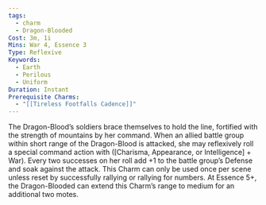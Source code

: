 ```yaml
---
tags:
  - charm
  - Dragon-Blooded
Cost: 3m, 1i
Mins: War 4, Essence 3
Type: Reflexive
Keywords:
  - Earth
  - Perilous
  - Uniform
Duration: Instant
Prerequisite Charms:
  - "[[Tireless Footfalls Cadence]]"
---
```

The Dragon-Blood’s soldiers brace themselves to hold the line, fortified with the strength of mountains by her command. When an allied battle group within short range of the Dragon-Blood is attacked, she may reflexively roll a special command action with ([Charisma, Appearance, or Intelligence] + War). Every two successes on her roll add +1 to the battle group’s Defense and soak against the attack. This Charm can only be used once per scene unless reset by successfully rallying or rallying for numbers. At Essence 5+, the Dragon-Blooded can extend this Charm’s range to medium for an additional two motes.